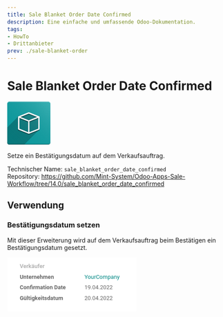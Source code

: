 ```yaml
---
title: Sale Blanket Order Date Confirmed
description: Eine einfache und umfassende Odoo-Dokumentation.
tags:
- HowTo
- Drittanbieter
prev: ./sale-blanket-order
---
```

# Sale Blanket Order Date Confirmed
![icon_oms_box](assets/icon_oms_box.png)

Setze ein Bestätigungsdatum auf dem Verkaufsauftrag.

Technischer Name: `sale_blanket_order_date_confirmed`\
Repository: <https://github.com/Mint-System/Odoo-Apps-Sale-Workflow/tree/14.0/sale_blanket_order_date_confirmed>

## Verwendung

### Bestätigungsdatum setzen

Mit dieser Erweiterung wird auf dem Verkaufsauftrag beim Bestätigen ein Bestätigungsdatum gesetzt.

![](assets/Sale%20Blanket%20Order%20Date%20Confirmed.png)